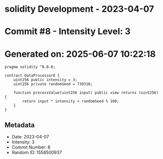 ﻿# solidity Development - 2023-04-07
# Commit #8 - Intensity Level: 3
# Generated on: 2025-06-07 10:22:18
```solidity
pragma solidity ^0.8.0;

contract DataProcessor8 {
    uint256 public intensity = 3;
    uint256 private randomSeed = 739310;

    function processValue(uint256 input) public view returns (uint256) {
        return input * intensity + randomSeed % 100;
    }
}
```
## Metadata
- Date: 2023-04-07
- Intensity: 3
- Commit Number: 8
- Random ID: 1558500937
